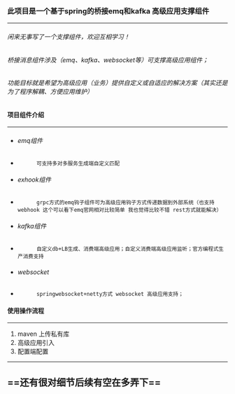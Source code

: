 ### 此项目是一个基于spring的桥接emq和kafka 高级应用支撑组件
---
###### 闲来无事写了一个支撑组件，欢迎互相学习！
###### 桥接消息组件涉及（emq、kafka、websocket等）可支撑高级应用组件；
###### 功能目标就是希望为高级应用（业务）提供自定义或自适应的解决方案（其实还是为了程序解耦、方便应用维护）  
 

#### 项目组件介绍
 

---

-    ###### emq组件 
-           可支持多对多服务生成端自定义匹配
-    ###### exhook组件 
-           grpc方式的emq钩子组件可为高级应用钩子方式传递数据到外部系统（也支持webhook 这个可以看下emq官网相对比较简单 我也觉得比较不错 rest方式就能解决）
-    ###### kafka组件
-           自定义db+LB生成、消费端高级应用；自定义消费端高级应用监听；官方编程式生产消费支持
-    ###### websocket  
-           springwebsocket+netty方式 websocket 高级应用支持；  

#### 使用操作流程

---
 
 
1. maven 上传私有库 
1. 高级应用引入 
1. 配置端配置 
 
---


 ##  ==**还有很对细节后续有空在多弄下**== 
